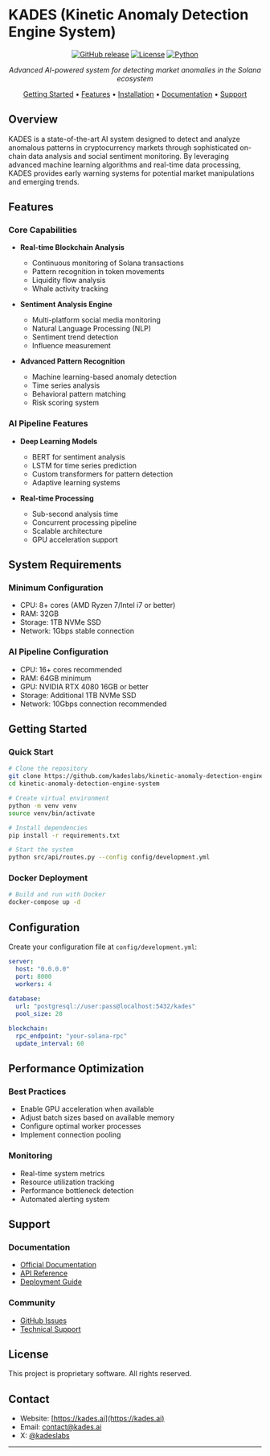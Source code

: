 # KADES (Kinetic Anomaly Detection Engine System) 

<div align="center">

[![GitHub release](https://img.shields.io/github/v/release/kadeslabs/kinetic-anomaly-detection-engine-system?include_prereleases&style=flat-square)](https://github.com/kadeslabs/kinetic-anomaly-detection-engine-system/releases)
[![License](https://img.shields.io/badge/license-Proprietary-red.svg?style=flat-square)](LICENSE)
[![Python](https://img.shields.io/badge/python-3.9%2B-blue?style=flat-square)](https://www.python.org/downloads/)

*Advanced AI-powered system for detecting market anomalies in the Solana ecosystem*

[Getting Started](#getting-started) •
[Features](#features) •
[Installation](#installation) •
[Documentation](https://docs.kades.ai) •
[Support](#support)

</div>

## Overview

KADES is a state-of-the-art AI system designed to detect and analyze anomalous patterns in cryptocurrency markets through sophisticated on-chain data analysis and social sentiment monitoring. By leveraging advanced machine learning algorithms and real-time data processing, KADES provides early warning systems for potential market manipulations and emerging trends.

## Features

### Core Capabilities

- **Real-time Blockchain Analysis**
  - Continuous monitoring of Solana transactions
  - Pattern recognition in token movements
  - Liquidity flow analysis
  - Whale activity tracking

- **Sentiment Analysis Engine**
  - Multi-platform social media monitoring
  - Natural Language Processing (NLP)
  - Sentiment trend detection
  - Influence measurement

- **Advanced Pattern Recognition**
  - Machine learning-based anomaly detection
  - Time series analysis
  - Behavioral pattern matching
  - Risk scoring system

### AI Pipeline Features

- **Deep Learning Models**
  - BERT for sentiment analysis
  - LSTM for time series prediction
  - Custom transformers for pattern detection
  - Adaptive learning systems

- **Real-time Processing**
  - Sub-second analysis time
  - Concurrent processing pipeline
  - Scalable architecture
  - GPU acceleration support

## System Requirements

### Minimum Configuration
- CPU: 8+ cores (AMD Ryzen 7/Intel i7 or better)
- RAM: 32GB
- Storage: 1TB NVMe SSD
- Network: 1Gbps stable connection

### AI Pipeline Configuration
- CPU: 16+ cores recommended
- RAM: 64GB minimum
- GPU: NVIDIA RTX 4080 16GB or better
- Storage: Additional 1TB NVMe SSD
- Network: 10Gbps connection recommended

## Getting Started

### Quick Start

```bash
# Clone the repository
git clone https://github.com/kadeslabs/kinetic-anomaly-detection-engine-system.git
cd kinetic-anomaly-detection-engine-system

# Create virtual environment
python -m venv venv
source venv/bin/activate

# Install dependencies
pip install -r requirements.txt

# Start the system
python src/api/routes.py --config config/development.yml
```

### Docker Deployment

```bash
# Build and run with Docker
docker-compose up -d
```

## Configuration

Create your configuration file at `config/development.yml`:

```yaml
server:
  host: "0.0.0.0"
  port: 8000
  workers: 4
  
database:
  url: "postgresql://user:pass@localhost:5432/kades"
  pool_size: 20

blockchain:
  rpc_endpoint: "your-solana-rpc"
  update_interval: 60
```

## Performance Optimization

### Best Practices
- Enable GPU acceleration when available
- Adjust batch sizes based on available memory
- Configure optimal worker processes
- Implement connection pooling

### Monitoring
- Real-time system metrics
- Resource utilization tracking
- Performance bottleneck detection
- Automated alerting system

## Support

### Documentation
- [Official Documentation](https://docs.kades.ai)
- [API Reference](https://docs.kades.ai/iii.-api-integration)
- [Deployment Guide](https://docs.kades.ai/iv.-deployment-architecture)

### Community
- [GitHub Issues](https://github.com/kadeslabs/kinetic-anomaly-detection-engine-system/issues)
- [Technical Support](mailto:support@kades.ai)

## License

This project is proprietary software. All rights reserved.

## Contact

- Website: [https://kades.ai](https://kades.ai)
- Email: [contact@kades.ai](mailto:contact@kades.ai)
- X: [@kadeslabs](https://x.com/kadeslabs)

---
